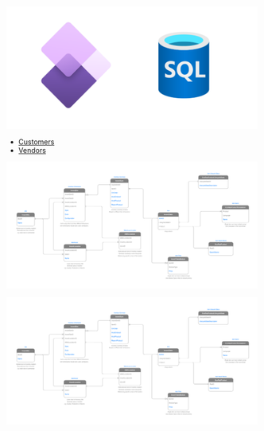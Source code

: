 
<img src="./ms-d365_fo.drawio.svg">

- [Customers](./ms-sql-scripts/customers.sql)
- [Vendors](./ms-sql-scripts/vendors.sql)



<img href="https://raw.githubusercontent.com/janusvrensburg/ms-d365-fo/main/draw-io/inventory-management.drawio.svg" src="./draw-io/inventory-management.drawio.svg">


<a href="https://raw.githubusercontent.com/janusvrensburg/ms-d365-fo/main/draw-io/inventory-management.drawio.svg"><img src="./draw-io/inventory-management.drawio.svg"/></a>
